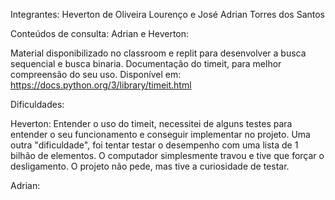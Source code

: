 Integrantes:
Heverton de Oliveira Lourenço e José Adrian Torres dos Santos

Conteúdos de consulta:
Adrian e Heverton:

Material disponibilizado no classroom e replit para desenvolver a busca sequencial e busca binaria.
Documentação do timeit, para melhor compreensão do seu uso. Disponível em: https://docs.python.org/3/library/timeit.html

Dificuldades:

Heverton: Entender o uso do timeit, necessitei de alguns testes para entender o seu funcionamento e conseguir implementar no projeto.
Uma outra "dificuldade", foi tentar testar o desempenho com uma lista de 1 bilhão de elementos. O computador simplesmente travou e 
tive que forçar o desligamento. O projeto não pede, mas tive a curiosidade de testar.

Adrian:
